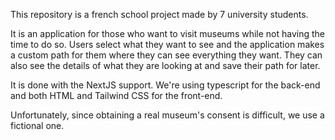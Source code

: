 This repository is a french school project made by 7 university students. 

It is an application for those who want to visit museums while not having the time to do so. Users select what they want to see and the application makes a custom path for them where they can see everything they want. They can also see the details of what they are looking at and save their path for later. 

It is done with the NextJS support. We're using typescript for the back-end and both HTML and Tailwind CSS for the front-end. 

Unfortunately, since obtaining a real museum's consent is difficult, we use a fictional one.

